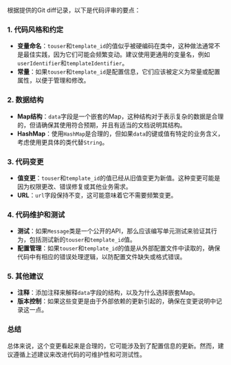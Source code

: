 根据提供的Git diff记录，以下是代码评审的要点：

### 1. 代码风格和约定
- **变量命名**：`touser`和`template_id`的值似乎被硬编码在类中，这种做法通常不是最佳实践，因为它们可能会频繁变动。建议使用更通用的变量名，例如`userIdentifier`和`templateIdentifier`。
- **常量**：如果`touser`和`template_id`是配置信息，它们应该被定义为常量或配置属性，以便于管理和修改。

### 2. 数据结构
- **Map结构**：`data`字段是一个嵌套的Map，这种结构对于表示复杂的数据是合理的，但请确保其使用符合预期，并且有适当的文档说明其结构。
- **HashMap**：使用`HashMap`是合理的，但如果`data`的键或值有特定的业务含义，考虑使用更具体的类代替`String`。

### 3. 代码变更
- **值变更**：`touser`和`template_id`的值已经从旧值变更为新值。这种变更可能是因为权限更改、错误修复或其他业务需求。
- **URL**：`url`字段保持不变，这可能意味着它不需要频繁变更。

### 4. 代码维护和测试
- **测试**：如果`Message`类是一个公开的API，那么应该编写单元测试来验证其行为，包括测试新的`touser`和`template_id`值。
- **配置管理**：如果`touser`和`template_id`的值是从外部配置文件中读取的，确保代码中有相应的错误处理逻辑，以防配置文件缺失或格式错误。

### 5. 其他建议
- **注释**：添加注释来解释`data`字段的结构，以及为什么选择嵌套Map。
- **版本控制**：如果这些变更是由于外部依赖的更新引起的，确保在变更说明中记录这一点。

### 总结
总体来说，这个变更看起来是合理的，它可能涉及到了配置信息的更新。然而，建议遵循上述建议来改进代码的可维护性和可测试性。